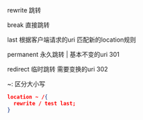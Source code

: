 
rewrite 跳转

break 直接跳转

last 根据客户端请求的uri 匹配新的location规则

permanent 永久跳转 | 基本不变的uri 301

redirect 临时跳转 需要变换的uri 302

~: 区分大小写

```json
location ~ /{
  rewrite / test last;
}
```
